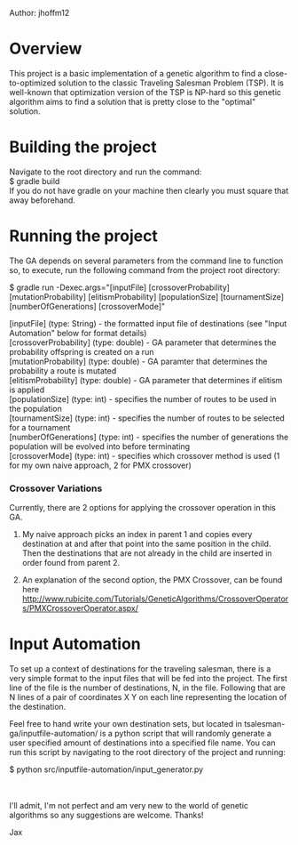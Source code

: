 Author: jhoffm12

<h1>Overview</h1>
This project is a basic implementation of a genetic algorithm to find a close-to-optimized solution
to the classic Traveling Salesman Problem (TSP). It is well-known that optimization version of the TSP is NP-hard
so this genetic algorithm aims to find a solution that is pretty close to the "optimal" solution.

<h1>Building the project</h1>
Navigate to the root directory and run the command:<br>
$ gradle build <br>
If you do not have gradle on your machine then clearly you must square that away beforehand.

<h1>Running the project</h1>
The GA depends on several parameters from the command line to function so, to execute, run the following command from the project root directory:

$ gradle run -Dexec.args="[inputFile] [crossoverProbability] [mutationProbability] [elitismProbability] [populationSize] [tournamentSize] [numberOfGenerations] [crossoverMode]"

[inputFile] (type: String) - the formatted input file of destinations (see "Input Automation" below for format details)<br>
[crossoverProbability] (type: double) - GA parameter that determines the probability offspring is created on a run<br>
[mutationProbability] (type: double) - GA paramter that determines the probability a route is mutated<br>
[elitismProbability] (type: double) - GA parameter that determines if elitism is applied<br>
[populationSize] (type: int) - specifies the number of routes to be used in the population<br>
[tournamentSize] (type: int) - specifies the number of routes to be selected for a tournament<br>
[numberOfGenerations] (type: int) - specifies the number of generations the population will be evolved into before terminating<br>
[crossoverMode] (type: int) - specifies which crossover method is used (1 for my own naive approach, 2 for PMX crossover)<br>

<h3>Crossover Variations</h3>
Currently, there are 2 options for applying the crossover operation in this GA.

1. My naive approach picks an index in parent 1 and copies every destination at and after that point into the same position
   in the child. Then the destinations that are not already in the child are inserted in order found from parent 2.
   
2. An explanation of the second option, the PMX Crossover, can be found here http://www.rubicite.com/Tutorials/GeneticAlgorithms/CrossoverOperators/PMXCrossoverOperator.aspx/

<h1>Input Automation</h1>
To set up a context of destinations for the traveling salesman, there is a very simple format to the input files that
will be fed into the project. The first line of the file is the number of destinations, N, in the file. Following that are
N lines of a pair of coordinates X Y on each line representing the location of the destination.

Feel free to hand write your own destination sets, but located in tsalesman-ga/inputfile-automation/ is a python script
that will randomly generate a user specified amount of destinations into a specified file name.
You can run this script by navigating to the root directory of the project and running:

$ python src/inputfile-automation/input_generator.py


<br>
<br>
I'll admit, I'm not perfect and am very new to the world of genetic algorithms so any suggestions are welcome. Thanks!

Jax
